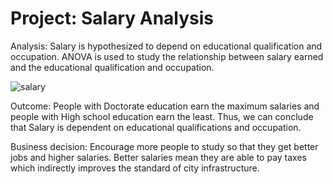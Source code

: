 # Project: Salary Analysis
Analysis: Salary is hypothesized to depend on educational qualification and occupation. ANOVA is used to study the relationship between salary earned and the educational qualification and occupation.

![salary](https://user-images.githubusercontent.com/122913145/214822392-90b2c59e-f3b4-4928-9525-a47a71fada76.png)


Outcome: People with Doctorate education earn the maximum salaries and people with High school education earn the least. Thus, we can conclude that Salary is dependent on educational qualifications and occupation.

Business decision: Encourage more people to study so that they get better jobs and higher salaries. Better salaries mean they are able to pay taxes which indirectly improves the standard of city infrastructure.
